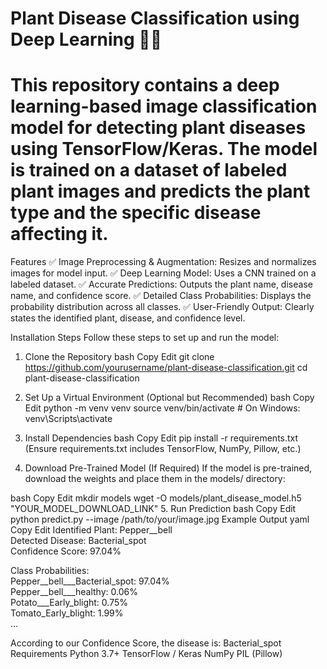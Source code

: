 # Plant Disease Classification using Deep Learning 🌿🦠
# This repository contains a deep learning-based image classification model for detecting plant diseases using TensorFlow/Keras. The model is trained on a dataset of labeled plant images and predicts the plant type and the specific disease affecting it.

Features
✅ Image Preprocessing & Augmentation: Resizes and normalizes images for model input.
✅ Deep Learning Model: Uses a CNN trained on a labeled dataset.
✅ Accurate Predictions: Outputs the plant name, disease name, and confidence score.
✅ Detailed Class Probabilities: Displays the probability distribution across all classes.
✅ User-Friendly Output: Clearly states the identified plant, disease, and confidence level.

Installation Steps
Follow these steps to set up and run the model:

1. Clone the Repository
bash
Copy
Edit
git clone https://github.com/yourusername/plant-disease-classification.git
cd plant-disease-classification
2. Set Up a Virtual Environment (Optional but Recommended)
bash
Copy
Edit
python -m venv venv
source venv/bin/activate   # On Windows: venv\Scripts\activate
3. Install Dependencies
bash
Copy
Edit
pip install -r requirements.txt
(Ensure requirements.txt includes TensorFlow, NumPy, Pillow, etc.)

4. Download Pre-Trained Model (If Required)
If the model is pre-trained, download the weights and place them in the models/ directory:

bash
Copy
Edit
mkdir models
wget -O models/plant_disease_model.h5 "YOUR_MODEL_DOWNLOAD_LINK"
5. Run Prediction
bash
Copy
Edit
python predict.py --image /path/to/your/image.jpg
Example Output
yaml
Copy
Edit
Identified Plant: Pepper__bell  
Detected Disease: Bacterial_spot  
Confidence Score: 97.04%  

Class Probabilities:  
Pepper__bell___Bacterial_spot: 97.04%  
Pepper__bell___healthy: 0.06%  
Potato___Early_blight: 0.75%  
Tomato_Early_blight: 1.99%  
...  

According to our Confidence Score, the disease is: Bacterial_spot
Requirements
Python 3.7+
TensorFlow / Keras
NumPy
PIL (Pillow)
